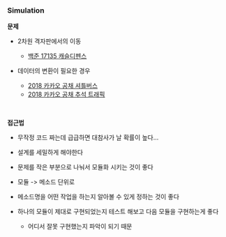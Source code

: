 ### Simulation

**문제**

- 2차원 격자판에서의 이동
  - [백준 17135 캐슬디펜스](./문제풀이/백준_17135_캐슬디펜스.md)
- 데이터의 변환이 필요한 경우

  - [2018 카카오 공채 셔틀버스](./문제풀이/2018_카카오_공채_셔틀버스.md)
  - [2018 카카오 공채 추석 트래픽](./문제풀이/2018_카카오_공채_추석_트래픽.md)

<br>

**접근법**

- 무작정 코드 짜는데 급급하면 대참사가 날 확률이 높다...
- 설계를 세밀하게 해야한다

- 문제를 작은 부분으로 나눠서 모듈화 시키는 것이 좋다

- 모듈 -> 메소드 단위로

- 메소드명을 어떤 작업을 하는지 알아볼 수 있게 정하는 것이 좋다

- 하나의 모듈이 제대로 구현되었는지 테스트 해보고 다음 모듈을 구현하는게 좋다

  - 어디서 잘못 구현했는지 파악이 되기 때문

  